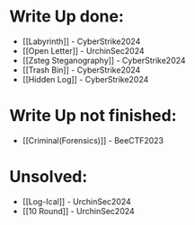 # Write Up done:
- [[Labyrinth]] - CyberStrike2024
- [[Open Letter]] - UrchinSec2024
- [[Zsteg Steganography]] - CyberStrike2024 
- [[Trash Bin]] - CyberStrike2024
- [[Hidden Log]] - CyberStrike2024

# Write Up not finished:
- [[Criminal(Forensics)]] - BeeCTF2023

# Unsolved:
- [[Log-Ical]] - UrchinSec2024
- [[10 Round]] - UrchinSec2024

